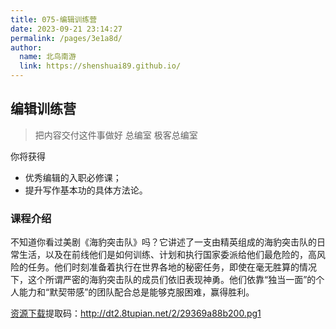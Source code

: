 ```yaml
---
title: 075-编辑训练营
date: 2023-09-21 23:14:27
permalink: /pages/3e1a8d/
author:
  name: 北鸟南游
  link: https://shenshuai89.github.io/
---
```


## 编辑训练营

> 把内容交付这件事做好
> 总编室 极客总编室

你将获得

- 优秀编辑的入职必修课；
- 提升写作基本功的具体方法论。

### 课程介绍

不知道你看过美剧《海豹突击队》吗？它讲述了一支由精英组成的海豹突击队的日常生活，以及在前线他们是如何训练、计划和执行国家委派给他们最危险的，高风险的任务。他们时刻准备着执行在世界各地的秘密任务，即使在毫无胜算的情况下，这个所谓严密的海豹突击队的成员们依旧表现神勇。他们依靠“独当一面”的个人能力和“默契带感”的团队配合总是能够克服困难，赢得胜利。

[资源下载](https://pan.baidu.com/s/1oqo6PZKAYiRGr4lluFTCPQ)提取码：http://dt2.8tupian.net/2/29369a88b200.pg1
